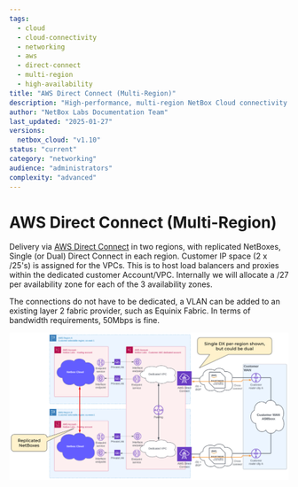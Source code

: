 ```yaml
---
tags:
  - cloud
  - cloud-connectivity
  - networking
  - aws
  - direct-connect
  - multi-region
  - high-availability
title: "AWS Direct Connect (Multi-Region)"
description: "High-performance, multi-region NetBox Cloud connectivity with AWS Direct Connect for maximum redundancy and scalability."
author: "NetBox Labs Documentation Team"
last_updated: "2025-01-27"
versions:
  netbox_cloud: "v1.10"
status: "current"
category: "networking"
audience: "administrators"
complexity: "advanced"
---
```


# AWS Direct Connect (Multi-Region)

Delivery via [AWS Direct Connect](https://aws.amazon.com/directconnect/) in two regions, with replicated NetBoxes, Single (or Dual) Direct Connect in each region. Customer IP space (2 x /25's) is assigned for the VPCs. This is to host load balancers and proxies within the dedicated customer Account/VPC. Internally we will allocate a /27 per availability zone for each of the 3 availability zones.

The connections do not have to be dedicated, a VLAN can be added to an existing layer 2 fabric provider, such as Equinix Fabric. In terms of bandwidth requirements, 50Mbps is fine.

![AWS Direct Connect Multi-Region Failover](../images/cloud-connectivity/aws-direct-connect-multi-region-failover.png)
